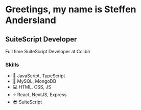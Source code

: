 # Greetings, my name is Steffen Andersland
## SuiteScript Developer
Full time SuiteScript Developer at Colibri

### Skills
* 🤖 JavaScript, TypeScript
* 🧠 MySQL, MongoDB
* 💻 HTML, CSS, JS
* ⭐ React, NextJS, Express
* 😎 SuiteScript 
